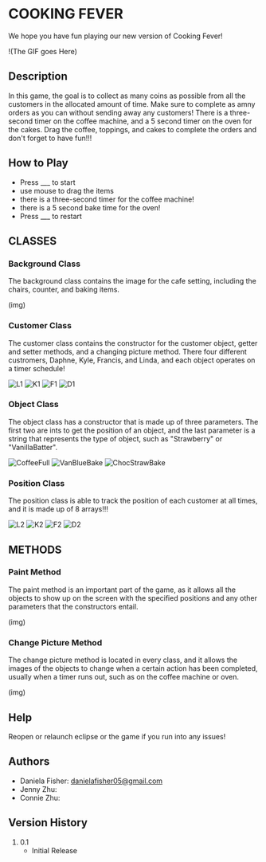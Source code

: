 # COOKING FEVER

We hope you have fun playing our new version of Cooking Fever!

!(The GIF goes Here)

## Description 

In this game, the goal is to collect as many coins as possible from all the customers in the allocated amount of time. Make sure to complete as amny orders as you can without sending away any customers! There is a three-second timer on the coffee machine, and a 5 second timer on the oven for the cakes. Drag the coffee, toppings, and cakes to complete the orders and don't forget to have fun!!!

## How to Play

- Press ___ to start
- use mouse to drag the items
- there is a three-second timer for the coffee machine!
- there is a 5 second bake time for the oven! 
- Press ___ to restart 

## CLASSES

### Background Class

The background class contains the image for the cafe setting, including the chairs, counter, and baking items. 

(img)

### Customer Class

The customer class contains the constructor for the customer object, getter and setter methods, and a changing picture method. There four different custromers, Daphne, Kyle, Francis, and Linda, and each object operates on a timer schedule!

![L1](https://user-images.githubusercontent.com/78383220/167712746-b9da7b1b-4720-40da-822c-47677847cd3a.png)  ![K1](https://user-images.githubusercontent.com/78383220/167712784-b68b83d2-fcc0-4dc6-9e77-3c28a87683cc.png) ![F1](https://user-images.githubusercontent.com/78383220/167712805-404e3f91-85fd-4ad2-9fdb-4b7c1311ab73.png) ![D1](https://user-images.githubusercontent.com/78383220/167712818-5678712d-7ed7-495a-a39b-3ad048ef59bf.png)

### Object Class

The object class has a constructor that is made up of three parameters. The first two are ints to get the position of an object, and the last parameter is a string that represents the type of object, such as "Strawberry" or "VanillaBatter". 

![CoffeeFull](https://user-images.githubusercontent.com/78383220/167712855-5b4a7ac7-a391-487e-85cf-ce8e58eed4f8.png)  ![VanBlueBake](https://user-images.githubusercontent.com/78383220/167712951-ed2df547-d8a3-4cb5-b75b-e61bf91e27af.png) ![ChocStrawBake](https://user-images.githubusercontent.com/78383220/167712999-2ba00bb5-d3ca-49f8-a752-d88a1d0958ab.png)

### Position Class

The position class is able to track the position of each customer at all times, and it is made up of 8 arrays!!!

![L2](https://user-images.githubusercontent.com/78383220/167713062-d0e320aa-1440-46a2-a5d3-589ee0cc1134.png)  ![K2](https://user-images.githubusercontent.com/78383220/167713105-3ab415a8-30ae-455a-ad63-706a68b48778.png) ![F2](https://user-images.githubusercontent.com/78383220/167713167-04bca766-1a60-4daf-8880-a7a5f8b0aec2.png)  ![D2](https://user-images.githubusercontent.com/78383220/167713191-ee35291d-1a14-4407-8ca6-219e817f671e.png)

## METHODS

### Paint Method

The paint method is an important part of the game, as it allows all the objects to show up on the screen with the specified positions and any other parameters that the constructors entail.

(img) 

### Change Picture Method

The change picture method is located in every class, and it allows the images of the objects to change when a certain action has been completed, usually when a timer runs out, such as on the coffee machine or oven. 

(img)

## Help

Reopen or relaunch eclipse or the game if you run into any issues!

## Authors 

- Daniela Fisher: danielafisher05@gmail.com
- Jenny Zhu: 
- Connie Zhu: 

## Version History 

1. 0.1
   * Initial Release

